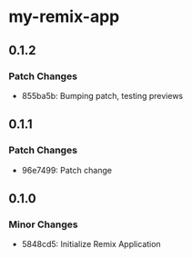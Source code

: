 # my-remix-app

## 0.1.2

### Patch Changes

- 855ba5b: Bumping patch, testing previews

## 0.1.1

### Patch Changes

- 96e7499: Patch change

## 0.1.0

### Minor Changes

- 5848cd5: Initialize Remix Application
